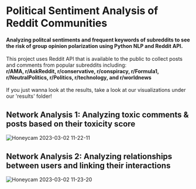# Political Sentiment Analysis of Reddit Communities
#### Analyzing politcal sentiments and frequent keywords of subreddits to see the risk of group opinion polarization using Python NLP and Reddit API.
This project uses Reddit API that is available to the public to collect posts and comments from popular subreddits including:<br> **r/AMA, r/AskReddit, r/conservative, r/conspiracy, r/Formula1, r/NeutralPolitics, r/Politics, r/technology, and r/worldnews**
<br><br> If you just wanna look at the results, take a look at our visualizations under our 'results' folder!

## Network Analysis 1: Analyzing toxic comments & posts based on their toxicity score
![Honeycam 2023-03-02 11-22-11](https://user-images.githubusercontent.com/79275984/222531013-82c00d64-b2f3-48d2-92f5-176a81efc44a.gif)

## Network Analysis 2: Analyzing relationships between users and linking their interactions
![Honeycam 2023-03-02 11-23-20](https://user-images.githubusercontent.com/79275984/222531079-0286bbe0-e23e-4c35-a53c-2718e37dea8d.gif)

